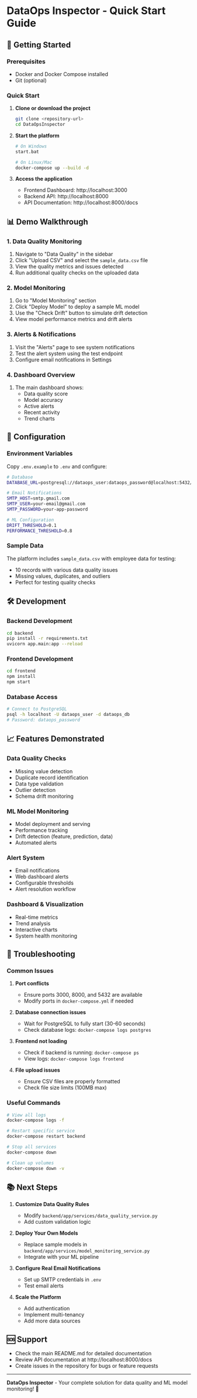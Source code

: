 # DataOps Inspector - Quick Start Guide

## 🚀 Getting Started

### Prerequisites
- Docker and Docker Compose installed
- Git (optional)

### Quick Start

1. **Clone or download the project**
   ```bash
   git clone <repository-url>
   cd DataOpsInspector
   ```

2. **Start the platform**
   ```bash
   # On Windows
   start.bat
   
   # On Linux/Mac
   docker-compose up --build -d
   ```

3. **Access the application**
   - Frontend Dashboard: http://localhost:3000
   - Backend API: http://localhost:8000
   - API Documentation: http://localhost:8000/docs

## 📊 Demo Walkthrough

### 1. Data Quality Monitoring
1. Navigate to "Data Quality" in the sidebar
2. Click "Upload CSV" and select the `sample_data.csv` file
3. View the quality metrics and issues detected
4. Run additional quality checks on the uploaded data

### 2. Model Monitoring
1. Go to "Model Monitoring" section
2. Click "Deploy Model" to deploy a sample ML model
3. Use the "Check Drift" button to simulate drift detection
4. View model performance metrics and drift alerts

### 3. Alerts & Notifications
1. Visit the "Alerts" page to see system notifications
2. Test the alert system using the test endpoint
3. Configure email notifications in Settings

### 4. Dashboard Overview
1. The main dashboard shows:
   - Data quality score
   - Model accuracy
   - Active alerts
   - Recent activity
   - Trend charts

## 🔧 Configuration

### Environment Variables
Copy `.env.example` to `.env` and configure:
```bash
# Database
DATABASE_URL=postgresql://dataops_user:dataops_password@localhost:5432/dataops_db

# Email Notifications
SMTP_HOST=smtp.gmail.com
SMTP_USER=your-email@gmail.com
SMTP_PASSWORD=your-app-password

# ML Configuration
DRIFT_THRESHOLD=0.1
PERFORMANCE_THRESHOLD=0.8
```

### Sample Data
The platform includes `sample_data.csv` with employee data for testing:
- 10 records with various data quality issues
- Missing values, duplicates, and outliers
- Perfect for testing quality checks

## 🛠️ Development

### Backend Development
```bash
cd backend
pip install -r requirements.txt
uvicorn app.main:app --reload
```

### Frontend Development
```bash
cd frontend
npm install
npm start
```

### Database Access
```bash
# Connect to PostgreSQL
psql -h localhost -U dataops_user -d dataops_db
# Password: dataops_password
```

## 📈 Features Demonstrated

### Data Quality Checks
- Missing value detection
- Duplicate record identification
- Data type validation
- Outlier detection
- Schema drift monitoring

### ML Model Monitoring
- Model deployment and serving
- Performance tracking
- Drift detection (feature, prediction, data)
- Automated alerts

### Alert System
- Email notifications
- Web dashboard alerts
- Configurable thresholds
- Alert resolution workflow

### Dashboard & Visualization
- Real-time metrics
- Trend analysis
- Interactive charts
- System health monitoring

## 🚨 Troubleshooting

### Common Issues

1. **Port conflicts**
   - Ensure ports 3000, 8000, and 5432 are available
   - Modify ports in `docker-compose.yml` if needed

2. **Database connection issues**
   - Wait for PostgreSQL to fully start (30-60 seconds)
   - Check database logs: `docker-compose logs postgres`

3. **Frontend not loading**
   - Check if backend is running: `docker-compose ps`
   - View logs: `docker-compose logs frontend`

4. **File upload issues**
   - Ensure CSV files are properly formatted
   - Check file size limits (100MB max)

### Useful Commands

```bash
# View all logs
docker-compose logs -f

# Restart specific service
docker-compose restart backend

# Stop all services
docker-compose down

# Clean up volumes
docker-compose down -v
```

## 📚 Next Steps

1. **Customize Data Quality Rules**
   - Modify `backend/app/services/data_quality_service.py`
   - Add custom validation logic

2. **Deploy Your Own Models**
   - Replace sample models in `backend/app/services/model_monitoring_service.py`
   - Integrate with your ML pipeline

3. **Configure Real Email Notifications**
   - Set up SMTP credentials in `.env`
   - Test email alerts

4. **Scale the Platform**
   - Add authentication
   - Implement multi-tenancy
   - Add more data sources

## 🆘 Support

- Check the main README.md for detailed documentation
- Review API documentation at http://localhost:8000/docs
- Create issues in the repository for bugs or feature requests

---

**DataOps Inspector** - Your complete solution for data quality and ML model monitoring! 🎯 